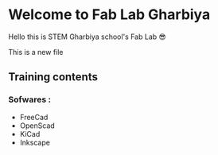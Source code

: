 
# Welcome to Fab Lab Gharbiya

Hello this is STEM Gharbiya school's Fab Lab :sunglasses:

This is a new file

## Training contents

### Sofwares :

- FreeCad
- OpenScad
- KiCad
- Inkscape